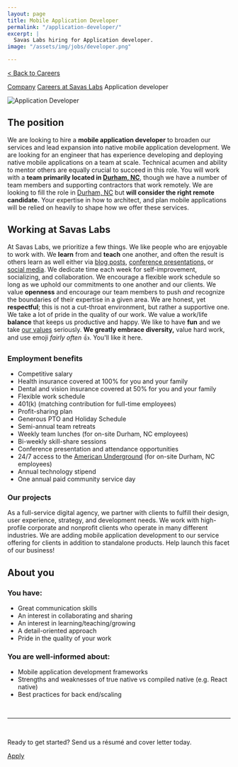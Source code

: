 ```yaml
---
layout: page
title: Mobile Application Developer
permalink: "/application-developer/"
excerpt: |
  Savas Labs hiring for Application developer.
image: "/assets/img/jobs/developer.png"

---
```


<p class="breadcrumbs hide-for-medium hide-for-large">
    <a href="/careers">< Back to Careers</a>
</p>
<p class="breadcrumbs hide-for-small">
    <a href="/company">Company</a><i class="fa fa-caret-right"></i>
    <a href="/careers">Careers at Savas Labs</a><i class="fa fa-caret-right"></i>
    Application developer
</p>

<div class="icon--job">
    <img src="/assets/img/jobs/developer.svg" alt="Application Developer">
</div>

## The position

We are looking to hire a **mobile application developer** to broaden our services and lead expansion into native mobile application development. We are looking for an engineer that has experience developing and deploying native mobile applications on a team at scale. Technical acumen and ability to mentor others are equally crucial to succeed in this role. You will work with a **team primarily located in [Durham, NC](/durham)**, though we have a number of team members and supporting contractors that work remotely. We are looking to fill the role in [Durham, NC](/durham) but **will consider the right remote candidate.** Your expertise in how to architect, and plan mobile applications will be relied on heavily to shape how we offer these services.

## Working at Savas Labs

At Savas Labs, we prioritize a few things. We like people who are enjoyable to work with. We **learn** from and **teach** one another, and often the result is others learn as well either via [blog posts](/blog),
 [conference presentations,](/results/open-source/#presentations) or [social media](https://twitter.com/savaslabs). We dedicate time each week for self-improvement, socializing, and collaboration. We encourage a flexible work schedule so long as we uphold our commitments to one another and our clients. We value **openness** and encourage our team members to push _and_ recognize the boundaries of their expertise in a given area. We are honest, yet **respectful**; this is not a cut-throat environment, but rather a supportive one. We take a lot of pride in the quality of our work. We value a work/life **balance** that keeps us productive and happy. We like to have **fun** and we take [our values](/company/mission-and-values/) seriously. **We greatly embrace diversity,** value hard work, and use emoji _fairly often_ :+1:. You'll like it here.

### Employment benefits

+ Competitive salary
+ Health insurance covered at 100% for you and your family
+ Dental and vision insurance covered at 50% for you and your family
+ Flexible work schedule
+ 401(k) (matching contribution for full-time employees)
+ Profit-sharing plan
+ Generous PTO and Holiday Schedule
+ Semi-annual team retreats
+ Weekly team lunches (for on-site Durham, NC employees)
+ Bi-weekly skill-share sessions
+ Conference presentation and attendance opportunities
+ 24/7 access to the [American Underground](http://americanunderground.com/) (for on-site Durham, NC employees)
+ Annual technology stipend
+ One annual paid community service day

### Our projects

As a full-service digital agency, we partner with clients to fulfill their design, user experience, strategy, and development needs. We work with high-profile corporate and nonprofit clients who operate in many different industries. We are adding mobile application development to our service offering for clients in addition to standalone products. Help launch this facet of our business!

## About you

### You have:

+ Great communication skills
+ An interest in collaborating and sharing
+ An interest in learning/teaching/growing
+ A detail-oriented approach
+ Pride in the quality of your work

### You are well-informed about:

+ Mobile application development frameworks
+ Strengths and weaknesses of true native vs compiled native (e.g. React native)
+ Best practices for back end/scaling

<br>

---

<br>

Ready to get started? Send us a résumé and cover letter today.

<a href="mailto:careers@savaslabs.com" class="button--arrow--orange">Apply</a>